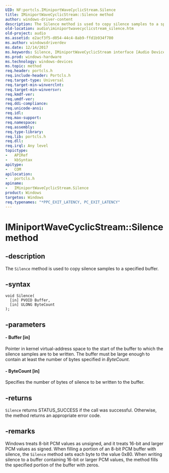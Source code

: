 ```yaml
---
UID: NF:portcls.IMiniportWaveCyclicStream.Silence
title: IMiniportWaveCyclicStream::Silence method
author: windows-driver-content
description: The Silence method is used to copy silence samples to a specified buffer.
old-location: audio\iminiportwavecyclicstream_silence.htm
old-project: audio
ms.assetid: e2acf3f5-d054-44c4-8ab9-ffd1b934f700
ms.author: windowsdriverdev
ms.date: 12/14/2017
ms.keywords: Silence, IMiniportWaveCyclicStream interface [Audio Devices], Silence method, audio.iminiportwavecyclicstream_silence, audmp-routines_860013ac-d79b-4b11-91b7-1a7bc3c84a5b.xml, IMiniportWaveCyclicStream::Silence, IMiniportWaveCyclicStream, Silence method [Audio Devices], IMiniportWaveCyclicStream interface, Silence method [Audio Devices], portcls/IMiniportWaveCyclicStream::Silence
ms.prod: windows-hardware
ms.technology: windows-devices
ms.topic: method
req.header: portcls.h
req.include-header: Portcls.h
req.target-type: Universal
req.target-min-winverclnt: 
req.target-min-winversvr: 
req.kmdf-ver: 
req.umdf-ver: 
req.ddi-compliance: 
req.unicode-ansi: 
req.idl: 
req.max-support: 
req.namespace: 
req.assembly: 
req.type-library: 
req.lib: portcls.h
req.dll: 
req.irql: Any level
topictype:
-	APIRef
-	kbSyntax
apitype:
-	COM
apilocation:
-	portcls.h
apiname:
-	IMiniportWaveCyclicStream.Silence
product: Windows
targetos: Windows
req.typenames: "*PPC_EXIT_LATENCY, PC_EXIT_LATENCY"
---
```


# IMiniportWaveCyclicStream::Silence method


## -description


The <code>Silence</code> method is used to copy silence samples to a specified buffer.


## -syntax


````
void Silence(
  [in] PVOID Buffer,
  [in] ULONG ByteCount
);
````


## -parameters




#### - Buffer [in]

Pointer in kernel virtual-address space to the start of the buffer to which the silence samples are to be written. The buffer must be large enough to contain at least the number of bytes specified in <i>ByteCount</i>.


#### - ByteCount [in]

Specifies the number of bytes of silence to be written to the buffer.


## -returns


<code>Silence</code> returns STATUS_SUCCESS if the call was successful. Otherwise, the method returns an appropriate error code.



## -remarks


Windows treats 8-bit PCM values as unsigned, and it treats 16-bit and larger PCM values as signed. When filling a portion of an 8-bit PCM buffer with silence, the <code>Silence</code> method sets each byte to the value 0x80. When writing silence to a buffer containing 16-bit or larger PCM values, the method fills the specified portion of the buffer with zeros.


